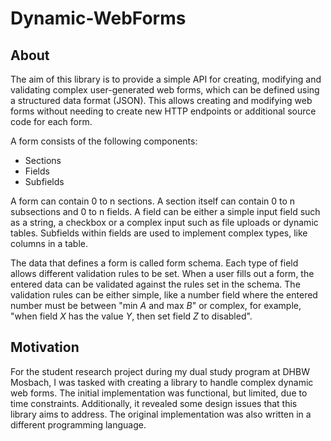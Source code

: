 # Dynamic-WebForms

## About

The aim of this library is to provide a simple API for creating, modifying and validating complex user-generated web forms,
which can be defined using a structured data format (JSON). This allows creating and modifying web forms without
needing to create new HTTP endpoints or additional source code for each form.

A form consists of the following components:

- Sections
- Fields
- Subfields

A form can contain 0 to n sections. A section itself can contain 0 to n subsections and 0 to n fields.
A field can be either a simple input field such as a string, a checkbox or a complex input such as file uploads or
dynamic tables. Subfields within fields are used to implement complex types, like columns in a table.

The data that defines a form is called form schema. Each type of field allows different validation rules to be set.
When a user fills out a form, the entered data can be validated against the rules set in the schema. The validation
rules can be either simple, like a number field where the entered number must be between "min $A$ and max $B$" or complex, for
example, "when field $X$ has the value $Y$, then set field $Z$ to disabled".

## Motivation

For the student research project during my dual study program at DHBW Mosbach, I was tasked with
creating a library to handle complex dynamic web forms. The initial implementation was functional, but limited,
due to time constraints. Additionally, it revealed some design issues that this library aims to address.
The original implementation was also written in a different programming language.